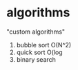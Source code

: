 # algorithms
"custom algorithms"
1) bubble sort O(N^2) 
2) quick sort O(log     
3) binary search       
            
      
   
   
   
  
 
  
